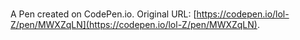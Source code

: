 # 

A Pen created on CodePen.io. Original URL: [https://codepen.io/lol-Z/pen/MWXZqLN](https://codepen.io/lol-Z/pen/MWXZqLN).

